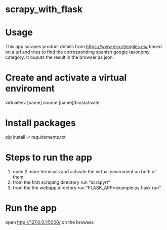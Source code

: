 # scrapy_with_flask

# Usage
This app scrapes product details from  https://www.elcorteingles.es/ based on a url and tries to find the corresponding spanish google taxonomy category. It ouputs the result in the browser as json.

# Create and activate a virtual enviroment
virtualenv [name]
source [name]/bin/activate

# Install packages
pip install -r requirements.txt

# Steps to run the app
1) open 2 more terminals and activate the virtual enviroment on both of them.
2) from the first scraping directory run "scrapyrt"
3) from the the webapp directory run "FLASK_APP=example.py flask run"

# Run the app
open http://127.0.0.1:5000/ on the browser.
